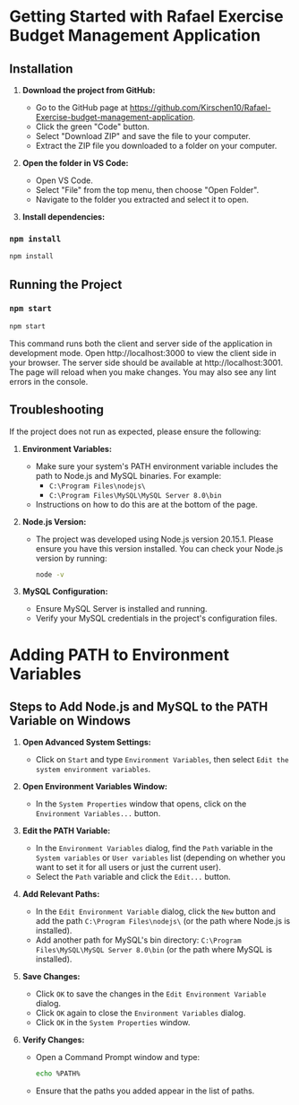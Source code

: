 
# Getting Started with Rafael Exercise Budget Management Application

## Installation

1. **Download the project from GitHub:**
   - Go to the GitHub page at https://github.com/Kirschen10/Rafael-Exercise-budget-management-application.
   - Click the green "Code" button.
   - Select "Download ZIP" and save the file to your computer.
   - Extract the ZIP file you downloaded to a folder on your computer.

2. **Open the folder in VS Code:**
   - Open VS Code.
   - Select "File" from the top menu, then choose "Open Folder".
   - Navigate to the folder you extracted and select it to open.

3. **Install dependencies:**
### `npm install`
   ```sh
   npm install
   ```

## Running the Project

### `npm start`
   ```sh
   npm start
   ```

This command runs both the client and server side of the application in development mode.
Open http://localhost:3000 to view the client side in your browser.
The server side should be available at http://localhost:3001.
The page will reload when you make changes. You may also see any lint errors in the console.

## Troubleshooting

If the project does not run as expected, please ensure the following:

1. **Environment Variables:**
   - Make sure your system's PATH environment variable includes the path to Node.js and MySQL binaries. 
     For example:
       - `C:\Program Files\nodejs\`
       - `C:\Program Files\MySQL\MySQL Server 8.0\bin`
   - Instructions on how to do this are at the bottom of the page.

2. **Node.js Version:**
   - The project was developed using Node.js version 20.15.1. 
   Please ensure you have this version installed. You can check your Node.js version by running:
     ```sh
     node -v
     ```

3. **MySQL Configuration:**
   - Ensure MySQL Server is installed and running.
   - Verify your MySQL credentials in the project's configuration files.

# Adding PATH to Environment Variables

## Steps to Add Node.js and MySQL to the PATH Variable on Windows

1. **Open Advanced System Settings:**
   - Click on `Start` and type `Environment Variables`, then select `Edit the system environment variables`.

2. **Open Environment Variables Window:**
   - In the `System Properties` window that opens, click on the `Environment Variables...` button.

3. **Edit the PATH Variable:**
   - In the `Environment Variables` dialog, find the `Path` variable in the `System variables` or `User variables` list (depending on whether you want to set it for all users or just the current user).
   - Select the `Path` variable and click the `Edit...` button.

4. **Add Relevant Paths:**
   - In the `Edit Environment Variable` dialog, click the `New` button and add the path `C:\Program Files\nodejs\` (or the path where Node.js is installed).
   - Add another path for MySQL's bin directory: `C:\Program Files\MySQL\MySQL Server 8.0\bin` (or the path where MySQL is installed).

5. **Save Changes:**
   - Click `OK` to save the changes in the `Edit Environment Variable` dialog.
   - Click `OK` again to close the `Environment Variables` dialog.
   - Click `OK` in the `System Properties` window.

6. **Verify Changes:**
   - Open a Command Prompt window and type:
     ```sh
     echo %PATH%
     ```
   - Ensure that the paths you added appear in the list of paths.
